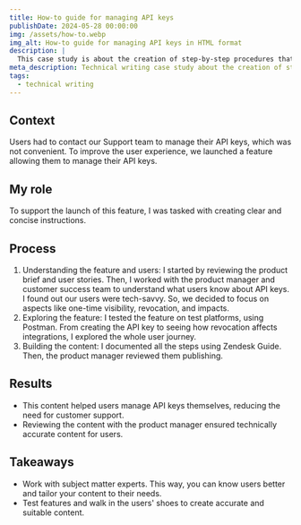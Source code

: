 ```yaml
---
title: How-to guide for managing API keys
publishDate: 2024-05-28 00:00:00
img: /assets/how-to.webp
img_alt: How-to guide for managing API keys in HTML format
description: |
  This case study is about the creation of step-by-step procedures that guide users through tasks related to a new feature. This case study is based on a product I documented.
meta_description: Technical writing case study about the creation of step-by-step procedures that guide users through tasks related to a new feature.
tags:
  - technical writing
---
```


## Context

Users had to contact our Support team to manage their API keys, which was not convenient. To improve the user experience, we launched a feature allowing them to manage their API keys.

## My role

To support the launch of this feature, I was tasked with creating clear and concise instructions.

## Process

1. Understanding the feature and users: I started by reviewing the product brief and user stories. Then, I worked with the product manager and customer success team to understand what users know about API keys. I found out our users were tech-savvy. So, we decided to focus on aspects like one-time visibility, revocation, and impacts.
3. Exploring the feature: I tested the feature on test platforms, using Postman. From creating the API key to seeing how revocation affects integrations, I explored the whole user journey.
4. Building the content: I documented all the steps using Zendesk Guide. Then, the product manager reviewed them publishing.

## Results

- This content helped users manage API keys themselves, reducing the need for customer support.
- Reviewing the content with the product manager ensured technically accurate content for users.

## Takeaways

- Work with subject matter experts. This way, you can know users better and tailor your content to their needs.
- Test features and walk in the users' shoes to create accurate and suitable content.
